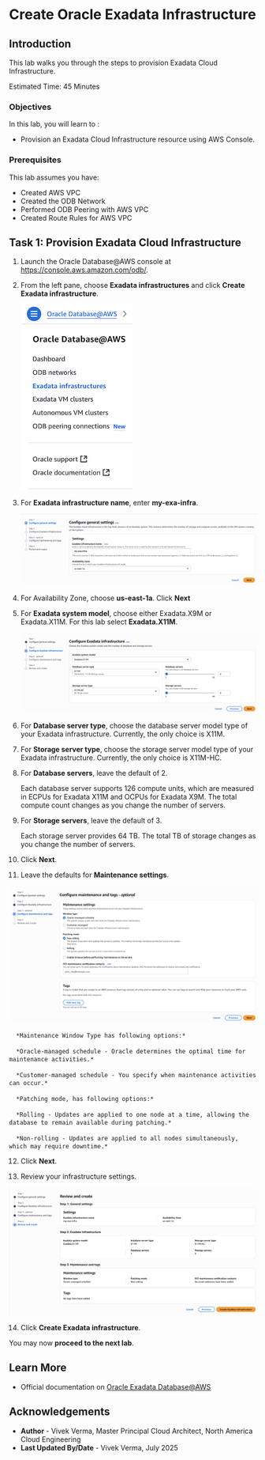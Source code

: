 # Create Oracle Exadata Infrastructure

## Introduction

This lab walks you through the steps to provision Exadata Cloud Infrastructure.

Estimated Time:  45 Minutes

### Objectives

In this lab, you will learn to :

* Provision an Exadata Cloud Infrastructure resource using AWS Console.

### Prerequisites  

This lab assumes you have:

* Created AWS VPC
* Created the ODB Network
* Performed ODB Peering with AWS VPC
* Created Route Rules for AWS VPC

## Task 1: Provision Exadata Cloud Infrastructure

1. Launch the Oracle Database@AWS console at https://console.aws.amazon.com/odb/.

2. From the left pane, choose **Exadata infrastructures** and click **Create Exadata infrastructure**.

   ![Exadata infra](./images/exadata-infra.png "Exadata infra")

3. For **Exadata infrastructure name**, enter **my-exa-infra**.

   ![Exadata infra name](./images/exa-infra-name.png "Exadata infra name")

4. For Availability Zone, choose **us-east-1a**. Click **Next**

5. For **Exadata system model**, choose either Exadata.X9M or Exadata.X11M. For this lab select **Exadata.X11M**.

   ![Exadata System Model](./images/exa-system-model.png "Exadata System Model")

6. For **Database server type**, choose the database server model type of your Exadata infrastructure. Currently, the only choice is X11M.

7. For **Storage server type**, choose the storage server model type of your Exadata infrastructure. Currently, the only choice is X11M-HC.

8. For **Database servers**, leave the default of 2.

   Each database server supports 126 compute units, which are measured in ECPUs for Exadata X11M and OCPUs for Exadata X9M. The total compute count changes as you change the number of servers.

9. For **Storage servers**, leave the default of 3.

   Each storage server provides 64 TB. The total TB of storage changes as you change the number of servers. 

10. Click **Next**.

11. Leave the defaults for **Maintenance settings**.

   ![Exadata Maintenance settings](./images/exa-maintenance-tags.png "Exadata Maintenance settings")

      *Maintenance Window Type has following options:*

      *Oracle-managed schedule - Oracle determines the optimal time for maintenance activities.*

      *Customer-managed schedule - You specify when maintenance activities can occur.*

      *Patching mode, has following options:*

      *Rolling - Updates are applied to one node at a time, allowing the database to remain available during patching.*

      *Non-rolling - Updates are applied to all nodes simultaneously, which may require downtime.*

12. Click **Next**.

13. Review your infrastructure settings.

   ![Exadata Infra Review](./images/exa-review-create.png "Exadata Infra Review")

14. Click **Create Exadata infrastructure**.

You may now **proceed to the next lab**.

## Learn More

* Official documentation on [Oracle Exadata Database@AWS](https://docs.oracle.com/en-us/iaas/Content/database-at-aws/oaaws.htm)

## Acknowledgements

* **Author** - Vivek Verma, Master Principal Cloud Architect, North America Cloud Engineering
* **Last Updated By/Date** - Vivek Verma, July 2025
